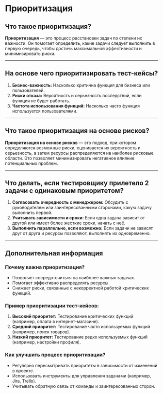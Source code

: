 # Приоритизация

## Что такое приоритизация?
**Приоритизация** — это процесс расстановки задач по степени их важности. Он помогает определить, какие задачи следует выполнить в первую очередь, чтобы достичь максимальной эффективности и минимизировать риски.

---

## На основе чего приоритизировать тест-кейсы?
1. **Бизнес-важность:** Насколько критична функция для бизнеса или пользователей.
2. **Риски отказа:** Вероятность и серьезность последствий, если функция не будет работать.
3. **Частота использования функций:** Насколько часто функция используется пользователями.

---

## Что такое приоритизация на основе рисков?
**Приоритизация на основе рисков** — это подход, при котором определяются возможные риски, оценивается их вероятность и серьезность, а затем ресурсы распределяются на наиболее рисковые области. Это позволяет минимизировать негативное влияние потенциальных проблем.

---

## Что делать, если тестировщику прилетело 2 задачи с одинаковым приоритетом?
1. **Согласовать очередность с менеджером:** Обсудить с руководителем или заинтересованными сторонами, какую задачу выполнить первой.
2. **Учитывать зависимости и сроки:** Если одна задача зависит от другой или имеет более жесткие сроки, начать с неё.
3. **Выполнить параллельно, если возможно:** Если задачи не зависят друг от друга и ресурсы позволяют, выполнять их одновременно.

---

## Дополнительная информация
### Почему важна приоритизация?
- Позволяет сосредоточиться на наиболее важных задачах.
- Помогает эффективно распределять ресурсы.
- Снижает риски, связанные с некорректной работой критических функций.

### Пример приоритизации тест-кейсов:
1. **Высокий приоритет:** Тестирование критических функций (например, оплата в интернет-магазине).
2. **Средний приоритет:** Тестирование часто используемых функций (например, поиск товаров).
3. **Низкий приоритет:** Тестирование редко используемых функций (например, настройки профиля).

### Как улучшить процесс приоритизации?
- Регулярно пересматривать приоритеты в зависимости от изменений в проекте.
- Использовать инструменты для управления задачами (например, Jira, Trello).
- Учитывать обратную связь от команды и заинтересованных сторон.